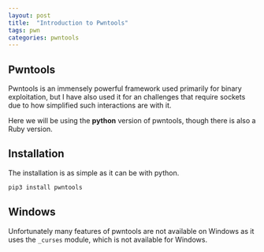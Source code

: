```yaml
---
layout: post
title:  "Introduction to Pwntools"
tags: pwn
categories: pwntools
---
```


## Pwntools
Pwntools is an immensely powerful framework used primarily for binary exploitation, but I have also used it for an challenges that require sockets due to how simplified such interactions are with it.

Here we will be using the **python** version of pwntools, though there is also a Ruby version.

## Installation
The installation is as simple as it can be with python.
```python
pip3 install pwntools
```

## Windows
Unfortunately many features of pwntools are not available on Windows as it uses the `_curses` module, which is not available for Windows.